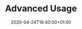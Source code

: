 ---
title: "Advanced Usage"
date: 2020-04-24T16:40:00+01:00
type: docs
weight: 110
description: Resources typically useful in the later stages of development
---